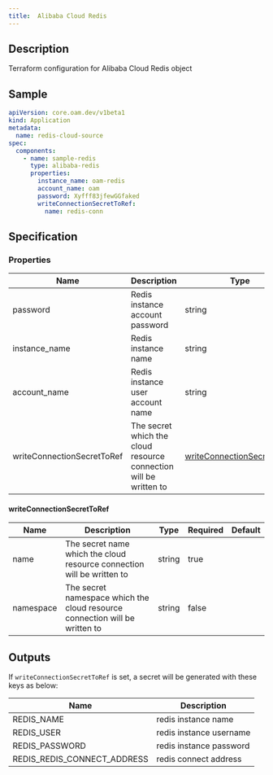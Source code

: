 ```yaml
---
title:  Alibaba Cloud Redis
---
```


## Description

Terraform configuration for Alibaba Cloud Redis object

## Sample

```yaml
apiVersion: core.oam.dev/v1beta1
kind: Application
metadata:
  name: redis-cloud-source
spec:
  components:
    - name: sample-redis
      type: alibaba-redis
      properties:
        instance_name: oam-redis
        account_name: oam
        password: Xyfff83jfewGGfaked
        writeConnectionSecretToRef:
          name: redis-conn
```

## Specification

### Properties

Name | Description | Type | Required | Default
------------ | ------------- | ------------- | ------------- | ------------- 
password | Redis instance account password | string | true |
instance_name | Redis instance name | string | true |
account_name | Redis instance user account name | string | true |
writeConnectionSecretToRef | The secret which the cloud resource connection will be written to | [writeConnectionSecretToRef](#writeConnectionSecretToRef) | false |

#### writeConnectionSecretToRef

Name | Description | Type | Required | Default
------------ | ------------- | ------------- | ------------- | ------------- 
name | The secret name which the cloud resource connection will be written to | string | true |
namespace | The secret namespace which the cloud resource connection will be written to | string | false |

## Outputs

If `writeConnectionSecretToRef` is set, a secret will be generated with these keys as below:

Name | Description
------------ | -------------
REDIS_NAME | redis instance name |
REDIS_USER | redis instance username |
REDIS_PASSWORD | redis instance password |
REDIS_REDIS_CONNECT_ADDRESS | redis connect address |
